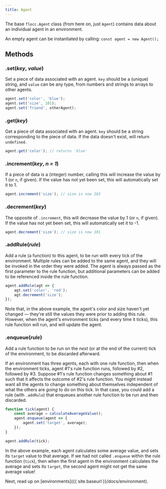 ```yaml
---
title: Agent
---
```


The base `flocc.Agent` class (from here on, just `Agent`) contains data about an individual agent in an environment.

An empty agent can be instantiated by calling: `const agent = new Agent();`

## Methods

### .set(_key_, _value_)

Set a piece of data associated with an agent. `key` should be a (unique) string, and `value` can be any type, from numbers and strings to arrays to other agents.

```js
agent.set('color', 'blue');
agent.set('size', 101);
agent.set('friend', otherAgent);
```

### .get(_key_)

Get a piece of data associated with an agent. `key` should be a string corresponding to the piece of data. If the data doesn't exist, will return `undefined`.

```.js
agent.get('color'); // returns 'blue'
```

### .increment(_key_, _n = 1_)

If a piece of data is a (integer) number, calling this will increase the value by 1 (or `n`, if given). If the value has not yet been set, this will automatically set it to 1.

```js
agent.increment('size'); // size is now 102
```

### .decrement(_key_)

The opposite of `.increment`, this will decrease the value by 1 (or `n`, if given). If the value has not yet been set, this will automatically set it to -1.

```js
agent.decrement('size'); // size is now 101
```

### .addRule(_rule_)

Add a rule (a function) to this agent, to be run with every tick of the environment. Multiple rules can be added to the same agent, and they will be invoked in the order they were added. The agent is always passed as the first parameter to the rule function, but additional parameters can be added to be referenced inside the rule function.

```js
agent.addRule(agt => {
    agt.set('color', 'red');
    agt.decrement('size');
});
```

Note that, in the above example, the agent's color and size haven't yet changed &mdash; they're still the values they were prior to adding this rule. However, when the agent's environment ticks (and every time it ticks), this rule function will run, and will update the agent.

### .enqueue(_rule_)

Add a rule function to be run on the _next_ (or at the end of the current) tick of the environment, to be discarded afterward.

If an environment has three agents, each with one rule function, then when the environment ticks, agent #1's rule function runs, followed by #2, followed by #3. Suppose #1's rule function changes something about #1 such that it affects the outcome of #2's rule function. You might instead want all the agents to change something about themselves independent of what the others are _going_ to do on this tick. In that case, you could add a rule (with `.addRule`) that enqueues another rule function to be run and then discarded.

```js
function tick(agent) {
    const average = calculateAverageValue();
    agent.enqueue(agent => {
        agent.set('target', average);
    });
}

agent.addRule(tick);
```

In the above example, each agent calculates some average value, and sets its `target` value to that average. If we had not called `.enqueue` within the rule function (`tick`), then when the first agent in the environment calculates the average and sets its `target`, the second agent might not get the same average value!

Next, read up on [environments]({{ site.baseurl }}/docs/environment).